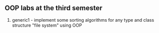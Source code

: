 ## OOP labs at the third semester
1. generic1 - implement some sorting algorithms for any type and class structure "file system" using OOP
